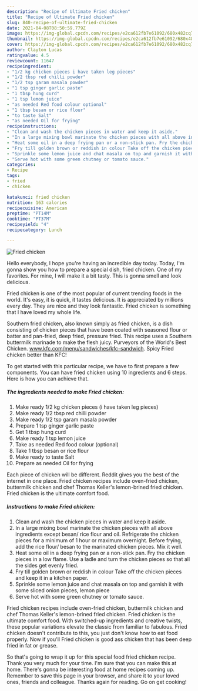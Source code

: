 ```yaml
---
description: "Recipe of Ultimate Fried chicken"
title: "Recipe of Ultimate Fried chicken"
slug: 840-recipe-of-ultimate-fried-chicken
date: 2021-04-08T08:50:59.779Z
image: https://img-global.cpcdn.com/recipes/e2ca612fb7e61092/680x482cq70/fried-chicken-recipe-main-photo.jpg
thumbnail: https://img-global.cpcdn.com/recipes/e2ca612fb7e61092/680x482cq70/fried-chicken-recipe-main-photo.jpg
cover: https://img-global.cpcdn.com/recipes/e2ca612fb7e61092/680x482cq70/fried-chicken-recipe-main-photo.jpg
author: Clayton Lucas
ratingvalue: 4.5
reviewcount: 11647
recipeingredient:
- "1/2 kg chicken pieces i have taken leg pieces"
- "1/2 tbsp red chilli powder"
- "1/2 tsp garam masala powder"
- "1 tsp ginger garlic paste"
- "1 tbsp hung curd"
- "1 tsp lemon juice"
- "as needed Red food colour optional"
- "1 tbsp besan or rice flour"
- "to taste Salt"
- "as needed Oil for frying"
recipeinstructions:
- "Clean and wash the chicken pieces in water and keep it aside."
- "In a large mixing bowl marinate the chicken pieces with all above ingredients except besan/ rice flour and oil. Refrigerate the chicken pieces for a minimum of 1 hour or maximum overnight. Before frying, add the rice flour/ besan to the marinated chicken pieces. Mix it well."
- "Heat some oil in a deep frying pan or a non-stick pan. Fry the chicken pieces in a low flame. Use a ladle and turn the chicken pieces so that all the sides get evenly fried."
- "Fry till golden brown or reddish in colour Take off the chicken pieces and keep it in a kitchen paper."
- "Sprinkle some lemon juice and chat masala on top and garnish it with some sliced onion pieces, lemon piece"
- "Serve hot with some green chutney or tomato sauce."
categories:
- Recipe
tags:
- fried
- chicken

katakunci: fried chicken 
nutrition: 163 calories
recipecuisine: American
preptime: "PT14M"
cooktime: "PT37M"
recipeyield: "4"
recipecategory: Lunch

---
```



![Fried chicken](https://img-global.cpcdn.com/recipes/e2ca612fb7e61092/680x482cq70/fried-chicken-recipe-main-photo.jpg)

Hello everybody, I hope you're having an incredible day today. Today, I'm gonna show you how to prepare a special dish, fried chicken. One of my favorites. For mine, I will make it a bit tasty. This is gonna smell and look delicious.

Fried chicken is one of the most popular of current trending foods in the world. It's easy, it is quick, it tastes delicious. It is appreciated by millions every day. They are nice and they look fantastic. Fried chicken is something that I have loved my whole life.

Southern fried chicken, also known simply as fried chicken, is a dish consisting of chicken pieces that have been coated with seasoned flour or batter and pan-fried, deep fried, pressure fried. This recipe uses a Southern buttermilk marinade to make the flesh juicy. Purveyors of the World&#39;s Best Chicken. www.kfc.com/menu/sandwiches/kfc-sandwich. Spicy Fried chicken better than KFC!


To get started with this particular recipe, we have to first prepare a few components. You can have fried chicken using 10 ingredients and 6 steps. Here is how you can achieve that.

<!--inarticleads1-->

##### The ingredients needed to make Fried chicken:

1. Make ready 1/2 kg chicken pieces (i have taken leg pieces)
1. Make ready 1/2 tbsp red chilli powder
1. Make ready 1/2 tsp garam masala powder
1. Prepare 1 tsp ginger garlic paste
1. Get 1 tbsp hung curd
1. Make ready 1 tsp lemon juice
1. Take as needed Red food colour (optional)
1. Take 1 tbsp besan or rice flour
1. Make ready to taste Salt
1. Prepare as needed Oil for frying


Each piece of chicken will be different. Reddit gives you the best of the internet in one place. Fried chicken recipes include oven-fried chicken, buttermilk chicken and chef Thomas Keller&#39;s lemon-brined fried chicken. Fried chicken is the ultimate comfort food. 

<!--inarticleads2-->

##### Instructions to make Fried chicken:

1. Clean and wash the chicken pieces in water and keep it aside.
1. In a large mixing bowl marinate the chicken pieces with all above ingredients except besan/ rice flour and oil. Refrigerate the chicken pieces for a minimum of 1 hour or maximum overnight. Before frying, add the rice flour/ besan to the marinated chicken pieces. Mix it well.
1. Heat some oil in a deep frying pan or a non-stick pan. Fry the chicken pieces in a low flame. Use a ladle and turn the chicken pieces so that all the sides get evenly fried.
1. Fry till golden brown or reddish in colour Take off the chicken pieces and keep it in a kitchen paper.
1. Sprinkle some lemon juice and chat masala on top and garnish it with some sliced onion pieces, lemon piece
1. Serve hot with some green chutney or tomato sauce.


Fried chicken recipes include oven-fried chicken, buttermilk chicken and chef Thomas Keller&#39;s lemon-brined fried chicken. Fried chicken is the ultimate comfort food. With switched-up ingredients and creative twists, these popular variations elevate the classic from familiar to fabulous. Fried chicken doesn&#39;t contribute to this, you just don&#39;t know how to eat food properly. Now if you&#39;ll Fried chicken is good ass chicken that has been deep fried in fat or grease. 

So that's going to wrap it up for this special food fried chicken recipe. Thank you very much for your time. I'm sure that you can make this at home. There's gonna be interesting food at home recipes coming up. Remember to save this page in your browser, and share it to your loved ones, friends and colleague. Thanks again for reading. Go on get cooking!
